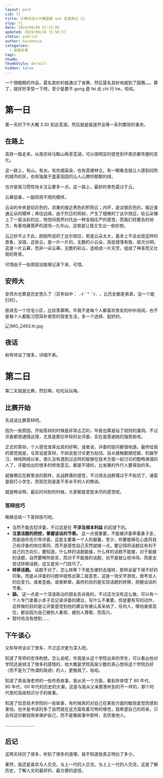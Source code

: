 ```yaml
---
layout: post
cid: 71
title: 计算机设计大赛国赛 and 芜湖游记（1）
slug: 71
date: 2019/08/09 15:31:00
updated: 2019/08/10 15:58:57
status: publish
author: harumonia
categories:
  - 起居杂录
tags:
thumb:
thumbStyle: default
hidden: false
---
```


一个很粗糙的作品，莫名其妙的就通过了省赛，然后莫名其妙地就到了国赛。。。算了，就好好享受一下吧，至少是要不 gong 虚 fei 此 chi 行 he，哈哈。

<!-- more -->

# 第一日

第一天的下午大概 3.30 到达芜湖，然后就是报道开会等一系列繁琐的事务。

## 在路上

高铁一路走来，从南京经马鞍山再至芜湖，可以很明显的感觉到环南京都市圈的变化。

这一路上，有山，有水。有炊烟袅袅，也有高楼林立。有一眼看去就让人感到闷热的城市的灰，也有独属于盛夏田园的沁人心脾的郁郁的绿。

也许是我习惯性地关注云要多一点。这一路上，最妙的景色莫过于云。

云幕低垂，一副将雨不雨的模样。

云朵的中央是铅灰色的，浓重的接近黑色的积雨云；内环，是淡银灰色的，接近普通云朵的模样；再往边缘，由于烈日的照射，产生了细微的丁达尔效应，给云朵镶上了一层淡彩的边，恍惚间竟然衬托出一种宝相庄严的感觉，而我们将要去的地方，有着地藏菩萨的道场--九华山，这倒是让我又生出一些妙想。

云之妙不止于此，刚刚所说的丁达尔效应，若是云朵太大，基本上不会出现这样的景象，没错，这些云，是一片一片的，无数的小云朵，高低错落有致，层次分明。这是一片云幕，而非一朵云幕。无数的彩云，连结成一片天空，组成了神圣而又壮观的奇景。

可惜由于一些原因没能够记录下来，可惜。

## 安师大

安师大也算是历史悠久了（百年如中：╭(╯^╰)╮，比历史都是弟弟，没一个能打的）。

嵌进去一个住宅小区，比较羡慕啊。毕竟不是每个人都喜欢舍友的吵吵闹闹，也不是每个人都能习惯简朴艰苦的宿舍生活，多一个选择，挺好的。

![IMG_2493.th.jpg](https://harumona-blog.oss-cn-beijing.aliyuncs.com/old_articles/from_hotel.jpg?Expires=1602301252)

<!-- 宿舍可以看到徽派建筑的一点影子呢，看看能不能走访一下徽州的古建筑群，这是最能体现人文景观的意象，我也想写一篇徽州古建筑考。
[![IMG_2495.th.jpg](http://www.harumonia.top/images/2019/08/09/IMG_2495.th.jpg)](http://www.harumonia.top/image/D08)

签名，zxj 到此一游？
[![caf542410c9c6a4ce329104fc3b76407.th.jpg](http://www.harumonia.top/images/2019/08/09/caf542410c9c6a4ce329104fc3b76407.th.jpg)](http://www.harumonia.top/image/doI)

大荷花池，大荷花池是一个环教学楼的半带状湖，如果能拍到鸟瞰图的话，相比会非常的壮观吧（没错，扬清池，你看看人家啊）
[![IMG_2498.th.jpg](http://www.harumonia.top/images/2019/08/09/IMG_2498.th.jpg)](http://www.harumonia.top/image/FA6)

小荷花池，小荷花池比之前者要逊色不少，不过，没错，扬清池，再挨一次打吧
[![6835d876f93077899ad2e64238546918.th.jpg](http://www.harumonia.top/images/2019/08/09/6835d876f93077899ad2e64238546918.th.jpg)](http://www.harumonia.top/image/UWe)

这里也有一个敬文图书馆，朱敬文也是个传奇人物啊。
[![d05cda8cb6b719438424196c71342f1e.th.jpg](http://www.harumonia.top/images/2019/08/09/d05cda8cb6b719438424196c71342f1e.th.jpg)](http://www.harumonia.top/image/j4p) -->

## 夜话

和导师谈了很多，详细不表。

# 第二日

第二天就是比赛，然后嘛，吃吃玩玩咯。

## 比赛开始

<!-- 忐忑的入场照。
[![9d0c7896756d0a46e488b8618ac510f6.th.jpg](http://www.harumonia.top/images/2019/08/09/9d0c7896756d0a46e488b8618ac510f6.th.jpg)](http://www.harumonia.top/image/3Ig) -->

先说说比赛答辩吧。

因为一些原因，开始答辩的时候是非常忐忑的，毕竟也算是钻了规则的漏洞。不过评委都很通情达理，尤其是那位年轻的女评委，实在是感谢她的强势助攻。

正式的答辩。个人感觉发挥出其的好啊，或者说，评委的提问都很地道。最终给我的感觉就是，与其说是答辩，不如说是讨论更为贴切。自从接触数据挖掘、机器学习、神经网络以来，很久没有遇到过这样的能够在技术方面一起讨论的酣畅淋漓的人了，评委给出的很多的修改意见，都是不错的，比省赛的外行人要得劲的多。

就像赛后在群里说的那样，舌战群儒的感觉，不过用舌战群儒过于不贴切了，诸葛是殴打小学生，而现在则是差不多水平的人的畅谈。

就是畅谈啊，最后时间到的时候，大家都是意犹未尽的感觉呢。

### 答辩技巧

略微总结一下答辩技巧吧。

- 当然不能去怼评委，不过这是在 **不涉及根本利益** 的前提下的。
- **注意话题的把控，掌握谈话的节奏。** 这一点很重要，不能被评委牵着鼻子走，而是由你去引导评委，这是主要看一个人的器量，至少，你要能够在心底将自己和评委的地位等同，而不是感觉自己天然就矮一点。要记得将话题往有利于自己的方向引，要知道，什么样的话题能接，什么样的话题不能接，对于能接的话题，自然要畅所欲言，而对于不能接的话题，也不是就让他冷场，而是去尝试转移话题，这又是另一门技巧了。
- **转移话题。** 话题不对了，怎么转移？不能生硬的去强转，那样会留下很不好的印象。而是从评委的问题中提炼出第二层意思，这是一场文字游戏，很考验人的应变力。或者歪曲，或者断章，最终的目的是实现话题的转移，把握谈话的节奏。
- **舔。** 这一点是一个深谙政治的朋友告诉我的，不过这次没有这么做。可以有一个人专门拿着小本子去记录评委的建议，写什么不重要，但是要有写的动作，这样做的目的是让评委感觉到他的建议有被认真采纳了，任何人，哪怕身居高位，都会因为自己被别人重视、被别人尊敬，而高兴。
- 暂时哈没有想到……

## 下午谈心

又和导师谈论了很多，不过这次更为深入吧。

知道了导师的宏伟构想，怎么说呢，毕竟是从这个学院出来的学生，可以看出他对学院还是倾注了很多的感情的，他大概是学院高层少数的真心想将这个学院办好（而不是为了所谓的政绩）的人，更敬佩了，哈哈。

知道了周金海老师的一些传奇故事，我从另一个方面，看到并体悟了 80 年代、90 年代、00 年代的历史的大潮，这是与我从父亲那里听到的不一样的，那个时代里的高级知识分子的故事。

知道了信息技术学院的一些故事，有时候真的对自己在某些方面的敏锐直觉而感到害怕，也许是书读的多了自然就在这方面有着可怖的嗅觉，我希望自己的将来，只会将这份敏锐用来保护自己，而不是像故事中那样，去伤害他人。

……………………

<!-- ## 吃喝玩玩

并没有吃什么本地特色，吃了一顿多伦多，比较失望。。。

芜湖的夜景还是不错的。

与中山桥的合影。。。本来是让同行的人拍个中山桥全景的，结果。。。
[![IMG_2525.th.jpg](http://www.harumonia.top/images/2019/08/09/IMG_2525.th.jpg)](http://www.harumonia.top/image/w3Y)

下榻的酒店
[![IMG_2518.th.jpg](http://www.harumonia.top/images/2019/08/09/IMG_2518.th.jpg)](http://www.harumonia.top/image/Zxi)

芜湖夜景
[![IMG_2520.th.jpg](http://www.harumonia.top/images/2019/08/09/IMG_2520.th.jpg)](http://www.harumonia.top/image/XJw)
[![IMG_2521.th.jpg](http://www.harumonia.top/images/2019/08/09/IMG_2521.th.jpg)](http://www.harumonia.top/image/t1H) [![IMG_2519.th.jpg](http://www.harumonia.top/images/2019/08/09/IMG_2519.th.jpg)](http://www.harumonia.top/image/vWF) [![IMG_2523.th.jpg](http://www.harumonia.top/images/2019/08/09/IMG_2523.th.jpg)](http://www.harumonia.top/image/W6T) [![IMG_2522.th.jpg](http://www.harumonia.top/images/2019/08/09/IMG_2522.th.jpg)](http://www.harumonia.top/image/pPN) [![IMG_2524.th.jpg](http://www.harumonia.top/images/2019/08/09/IMG_2524.th.jpg)](http://www.harumonia.top/image/yAU) -->

## 后记

这两天经历了很多，听到了很多的道理，我不知道我真正明白了多少。

果然，我还是喜欢与人交流，与上一代的人交流，与上上一代的人交流，这是了解历史，了解人文的最好的、最方便的途径。

